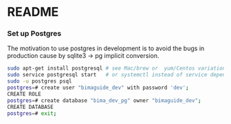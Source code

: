 # README

### Set up Postgres
The motivation to use postgres in development is to avoid the bugs in production cause by sqlite3 -> pg implicit conversion.

```bash
sudo apt-get install postgresql # see Mac/brew or  yum/Centos variations on install
sudo service postgresql start   # or systemctl instead of service depending on version/distro of unix
sudo -u postgres psql
postgres=# create user "bimaguide_dev" with password 'dev';
CREATE ROLE
postgres=# create database "bima_dev_pg" owner "bimaguide_dev";
CREATE DATABASE
postgres=# exit;

```
